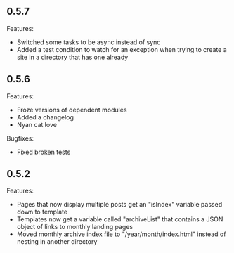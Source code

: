 ## 0.5.7

Features:
  - Switched some tasks to be async instead of sync
  - Added a test condition to watch for an exception when trying to create a site in a directory that has one already

## 0.5.6

Features:

  - Froze versions of dependent modules
  - Added a changelog
  - Nyan cat love

Bugfixes:

  - Fixed broken tests

## 0.5.2

Features:

  - Pages that now display multiple posts get an "isIndex" variable passed down to template
  - Templates now get a variable called "archiveList" that contains a JSON object of links to monthly landing pages
  - Moved monthly archive index file to "/year/month/index.html" instead of nesting in another directory
